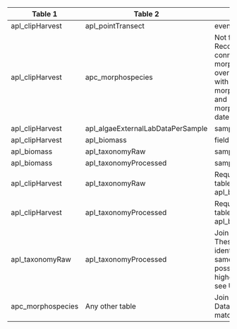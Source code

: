 |Table 1|Table 2|Join by field(s)|
|------------------------|------------------------|-------------------------------|
apl_clipHarvest|apl_pointTransect|eventID
apl_clipHarvest|apc_morphospecies|Not fully automatable: Records can be connected by siteID and morphospeciesID, and overlap of collectDate with morphospeciesCreated and morphospeciesResolved dates
apl_clipHarvest|apl_algaeExternalLabDataPerSample|sampleID
apl_clipHarvest|apl_biomass|fieldID
apl_biomass|apl_taxonomyRaw|sampleID
apl_biomass|apl_taxonomyProcessed|sampleID
apl_clipHarvest|apl_taxonomyRaw|Requires intermediate table: Join via apl_biomass table
apl_clipHarvest|apl_taxonomyProcessed|Requires intermediate table: Join via apl_biomass table
apl_taxonomyRaw|apl_taxonomyProcessed|Join not recommended. These tables contain identifications of the same samples with possibly differing higher-order taxonomy; see User Guide.
apc_morphospecies|Any other table|Join not recommended. Data resolution does not match other tables.

